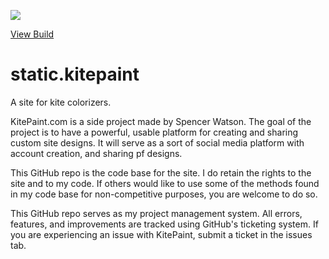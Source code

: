 ![](https://travis-ci.com/WattyRev/static.kitepaint.svg?branch=master)

[View Build](https://travis-ci.com/WattyRev/static.kitepaint)

# static.kitepaint

A site for kite colorizers.

KitePaint.com is a side project made by Spencer Watson. The goal of the project is to have a powerful, usable platform for creating and sharing custom site designs. It will serve as a sort of social media platform with account creation, and sharing pf designs.

This GitHub repo is the code base for the site. I do retain the rights to the site and to my code. If others would like to use some of the methods found in my code base for non-competitive purposes, you are welcome to do so.

This GitHub repo serves as my project management system. All errors, features, and improvements are tracked using GitHub's ticketing system. If you are experiencing an issue with KitePaint, submit a ticket in the issues tab.

